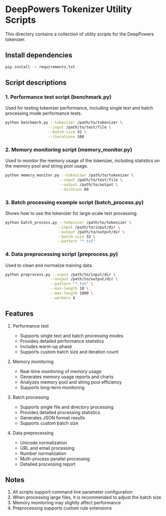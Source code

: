 # DeepPowers Tokenizer Utility Scripts

This directory contains a collection of utility scripts for the DeepPowers tokenizer.

## Install dependencies

```bash
pip install -r requirements.txt
```

## Script descriptions

### 1. Performance test script (benchmark.py)

Used for testing tokenizer performance, including single text and batch processing mode performance tests.

```bash
python benchmark.py --tokenizer /path/to/tokenizer \
                   --input /path/to/test/file \
                   --batch-size 32 \
                   --iterations 100
```

### 2. Memory monitoring script (memory_monitor.py)

Used to monitor the memory usage of the tokenizer, including statistics on the memory pool and string pool usage.

```bash
python memory_monitor.py --tokenizer /path/to/tokenizer \
                        --input /path/to/test/file \
                        --output /path/to/output \
                        --duration 60
```

### 3. Batch processing example script (batch_process.py)

Shows how to use the tokenizer for large-scale text processing.

```bash
python batch_process.py --tokenizer /path/to/tokenizer \
                       --input /path/to/input/dir \
                       --output /path/to/output/dir \
                       --batch-size 32 \
                       --pattern "*.txt"
```

### 4. Data preprocessing script (preprocess.py)

Used to clean and normalize training data.

```bash
python preprocess.py --input /path/to/input/dir \
                    --output /path/to/output/dir \
                    --pattern "*.txt" \
                    --min-length 10 \
                    --max-length 1000 \
                    --workers 4
```

## Features

1. Performance test
   - Supports single text and batch processing modes
   - Provides detailed performance statistics
   - Includes warm-up phase
   - Supports custom batch size and iteration count

2. Memory monitoring
   - Real-time monitoring of memory usage
   - Generates memory usage reports and charts
   - Analyzes memory pool and string pool efficiency
   - Supports long-term monitoring

3. Batch processing
   - Supports single file and directory processing
   - Provides detailed processing statistics
   - Generates JSON format results
   - Supports custom batch size

4. Data preprocessing
   - Unicode normalization
   - URL and email processing
   - Number normalization
   - Multi-process parallel processing
   - Detailed processing report

## Notes

1. All scripts support command line parameter configuration
2. When processing large files, it is recommended to adjust the batch size
3. Memory monitoring may slightly affect performance
4. Preprocessing supports custom rule extensions